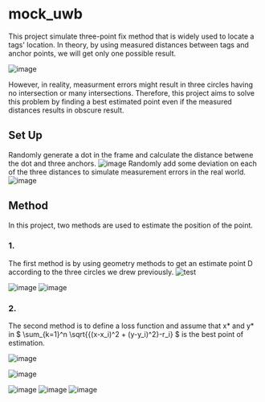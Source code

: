 # mock_uwb

This project simulate three-point fix method that is widely used to locate a tags' location. 
In theory, by using measured distances between tags and anchor points, we will get only one possible result.

![image](https://user-images.githubusercontent.com/91099638/181723429-83da4c1a-bd42-45ab-8751-2c0dccc3e411.png)

However, in reality, measurment errors might result in three circles having no intersection or many intersections. Therefore, this project aims to solve this problem by finding a best estimated point even if the measured distances results in obscure result.

## Set Up

Randomly generate a dot in the frame and calculate the distance betwene the dot and three anchors. 
![image](https://user-images.githubusercontent.com/91099638/181673711-8d8d35b1-c9ef-448b-8af0-fa285b35cca6.png)
Randomly add some deviation on each of the three distances to simulate measurement errors in the real world. 
![image](https://user-images.githubusercontent.com/91099638/181674056-b9f50882-0779-447d-9622-069e73ba08bd.png)

## Method

In this project, two methods are used to estimate the position of the point.

### 1.
The first method is by using geometry methods to get an estimate point D according to the three circles we drew previously.
![test](https://user-images.githubusercontent.com/91099638/181671346-c8d4b1ac-db48-4630-8b4b-4919b429e9cf.jpg)

![image](https://user-images.githubusercontent.com/91099638/181676434-59ddbe8e-4d69-4801-b35c-2fae2b41bd75.png)
![image](https://user-images.githubusercontent.com/91099638/181676450-fb5af378-3ad9-45ea-b98b-713963a3e5e9.png)



### 2.
The second method is to define a loss function and assume that x* and y* in $ \sum_{k=1}^n \sqrt{{(x-x_i)^2 + (y-y_i)^2}-r_i} $ is the best point of estimation.


![image](https://user-images.githubusercontent.com/91099638/181678668-8d3e6383-a654-463e-9f7d-368bde5fd532.png)



![image](https://user-images.githubusercontent.com/91099638/181678303-ae47d3a3-c7f2-4e1b-a4d8-e58ecb6a0a1f.png) 

 
 


![image](https://user-images.githubusercontent.com/91099638/181676136-401e0b28-cb09-4a97-82ea-9bdd0da7349a.png)
![image](https://user-images.githubusercontent.com/91099638/181676165-d311f871-7723-4980-821b-a2f9a13641e9.png)
![image](https://user-images.githubusercontent.com/91099638/181676177-6e26fa9d-290f-43bc-b17c-86fa4ebbd54d.png)



